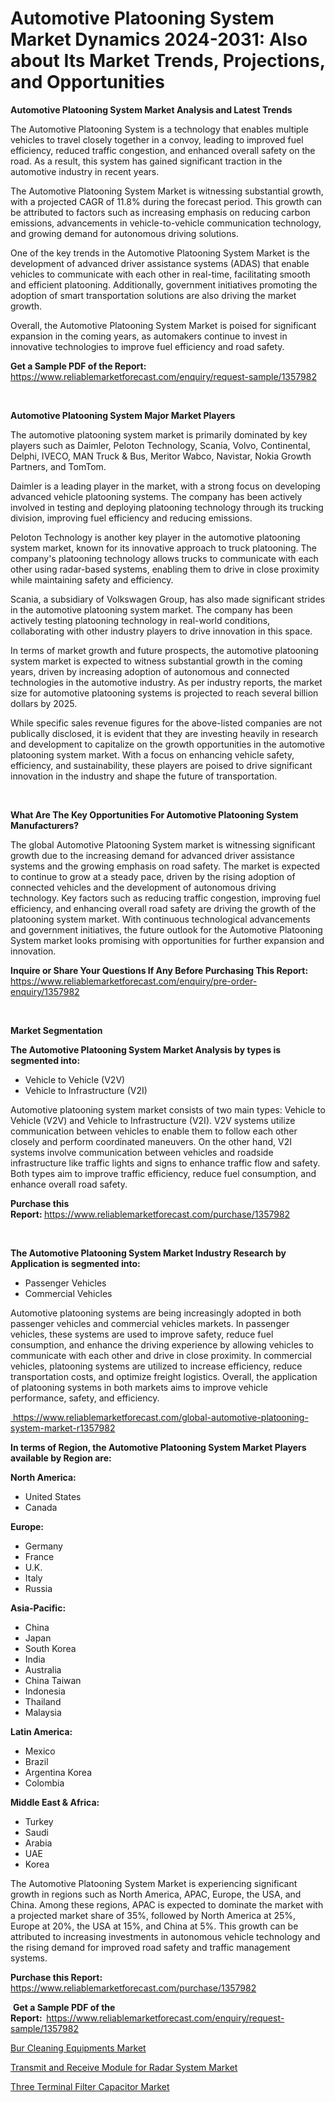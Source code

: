 <p><h1>Automotive Platooning System Market Dynamics 2024-2031: Also about Its Market Trends, Projections, and Opportunities</h1></p><p><strong>Automotive Platooning System Market Analysis and Latest Trends</strong></p>
<p><p>The Automotive Platooning System is a technology that enables multiple vehicles to travel closely together in a convoy, leading to improved fuel efficiency, reduced traffic congestion, and enhanced overall safety on the road. As a result, this system has gained significant traction in the automotive industry in recent years.</p><p>The Automotive Platooning System Market is witnessing substantial growth, with a projected CAGR of 11.8% during the forecast period. This growth can be attributed to factors such as increasing emphasis on reducing carbon emissions, advancements in vehicle-to-vehicle communication technology, and growing demand for autonomous driving solutions.</p><p>One of the key trends in the Automotive Platooning System Market is the development of advanced driver assistance systems (ADAS) that enable vehicles to communicate with each other in real-time, facilitating smooth and efficient platooning. Additionally, government initiatives promoting the adoption of smart transportation solutions are also driving the market growth.</p><p>Overall, the Automotive Platooning System Market is poised for significant expansion in the coming years, as automakers continue to invest in innovative technologies to improve fuel efficiency and road safety.</p></p>
<p><strong>Get a Sample PDF of the Report:&nbsp;</strong> <a href="https://www.reliablemarketforecast.com/enquiry/request-sample/1357982">https://www.reliablemarketforecast.com/enquiry/request-sample/1357982</a></p>
<p>&nbsp;</p>
<p><strong>Automotive Platooning System Major Market Players</strong></p>
<p><p>The automotive platooning system market is primarily dominated by key players such as Daimler, Peloton Technology, Scania, Volvo, Continental, Delphi, IVECO, MAN Truck & Bus, Meritor Wabco, Navistar, Nokia Growth Partners, and TomTom.</p><p>Daimler is a leading player in the market, with a strong focus on developing advanced vehicle platooning systems. The company has been actively involved in testing and deploying platooning technology through its trucking division, improving fuel efficiency and reducing emissions.</p><p>Peloton Technology is another key player in the automotive platooning system market, known for its innovative approach to truck platooning. The company's platooning technology allows trucks to communicate with each other using radar-based systems, enabling them to drive in close proximity while maintaining safety and efficiency.</p><p>Scania, a subsidiary of Volkswagen Group, has also made significant strides in the automotive platooning system market. The company has been actively testing platooning technology in real-world conditions, collaborating with other industry players to drive innovation in this space.</p><p>In terms of market growth and future prospects, the automotive platooning system market is expected to witness substantial growth in the coming years, driven by increasing adoption of autonomous and connected technologies in the automotive industry. As per industry reports, the market size for automotive platooning systems is projected to reach several billion dollars by 2025.</p><p>While specific sales revenue figures for the above-listed companies are not publically disclosed, it is evident that they are investing heavily in research and development to capitalize on the growth opportunities in the automotive platooning system market. With a focus on enhancing vehicle safety, efficiency, and sustainability, these players are poised to drive significant innovation in the industry and shape the future of transportation.</p></p>
<p>&nbsp;</p>
<p><strong>What Are The Key Opportunities For Automotive Platooning System Manufacturers?</strong></p>
<p><p>The global Automotive Platooning System market is witnessing significant growth due to the increasing demand for advanced driver assistance systems and the growing emphasis on road safety. The market is expected to continue to grow at a steady pace, driven by the rising adoption of connected vehicles and the development of autonomous driving technology. Key factors such as reducing traffic congestion, improving fuel efficiency, and enhancing overall road safety are driving the growth of the platooning system market. With continuous technological advancements and government initiatives, the future outlook for the Automotive Platooning System market looks promising with opportunities for further expansion and innovation.</p></p>
<p><strong>Inquire or Share Your Questions If Any Before Purchasing This Report:</strong> <a href="https://www.reliablemarketforecast.com/enquiry/pre-order-enquiry/1357982">https://www.reliablemarketforecast.com/enquiry/pre-order-enquiry/1357982</a></p>
<p>&nbsp;</p>
<p><strong>Market Segmentation</strong></p>
<p><strong>The Automotive Platooning System Market Analysis by types is segmented into:</strong></p>
<p><ul><li>Vehicle to Vehicle (V2V)</li><li>Vehicle to Infrastructure (V2I)</li></ul></p>
<p><p>Automotive platooning system market consists of two main types: Vehicle to Vehicle (V2V) and Vehicle to Infrastructure (V2I). V2V systems utilize communication between vehicles to enable them to follow each other closely and perform coordinated maneuvers. On the other hand, V2I systems involve communication between vehicles and roadside infrastructure like traffic lights and signs to enhance traffic flow and safety. Both types aim to improve traffic efficiency, reduce fuel consumption, and enhance overall road safety.</p></p>
<p><strong>Purchase this Report:&nbsp;</strong><a href="https://www.reliablemarketforecast.com/purchase/1357982">https://www.reliablemarketforecast.com/purchase/1357982</a></p>
<p>&nbsp;</p>
<p><strong>The Automotive Platooning System Market Industry Research by Application is segmented into:</strong></p>
<p><ul><li>Passenger Vehicles</li><li>Commercial Vehicles</li></ul></p>
<p><p>Automotive platooning systems are being increasingly adopted in both passenger vehicles and commercial vehicles markets. In passenger vehicles, these systems are used to improve safety, reduce fuel consumption, and enhance the driving experience by allowing vehicles to communicate with each other and drive in close proximity. In commercial vehicles, platooning systems are utilized to increase efficiency, reduce transportation costs, and optimize freight logistics. Overall, the application of platooning systems in both markets aims to improve vehicle performance, safety, and efficiency.</p></p>
<p><a href="https://www.reliablemarketforecast.com/global-automotive-platooning-system-market-r1357982">&nbsp;https://www.reliablemarketforecast.com/global-automotive-platooning-system-market-r1357982</a></p>
<p><strong>In terms of Region, the Automotive Platooning System Market Players available by Region are:</strong></p>
<p>
    <p> <strong> North America: </strong>
        <ul>
            <li>United States</li>
            <li>Canada</li>
        </ul>
        </p> 
    <p> <strong> Europe: </strong>
        <ul>
            <li>Germany</li>
            <li>France</li>
            <li>U.K.</li>
            <li>Italy</li>
            <li>Russia</li>
        </ul>
        </p> 
    <p> <strong> Asia-Pacific: </strong>
        <ul>
            <li>China</li>
            <li>Japan</li>
            <li>South Korea</li>
            <li>India</li>
            <li>Australia</li>
            <li>China Taiwan</li>
            <li>Indonesia</li>
            <li>Thailand</li>
            <li>Malaysia</li>
        </ul>
        </p> 
    <p> <strong> Latin America: </strong>
        <ul>
            <li>Mexico</li>
            <li>Brazil</li>
            <li>Argentina Korea</li>
            <li>Colombia</li>
        </ul>
        </p> 
    <p> <strong> Middle East & Africa: </strong>
        <ul>
            <li>Turkey</li>
            <li>Saudi</li>
            <li>Arabia</li>
            <li>UAE</li>
            <li>Korea</li>
        </ul>
    </p>
    </p>
<p><p>The Automotive Platooning System Market is experiencing significant growth in regions such as North America, APAC, Europe, the USA, and China. Among these regions, APAC is expected to dominate the market with a projected market share of 35%, followed by North America at 25%, Europe at 20%, the USA at 15%, and China at 5%. This growth can be attributed to increasing investments in autonomous vehicle technology and the rising demand for improved road safety and traffic management systems.</p></p>
<p><strong>Purchase this Report: </strong><a href="https://www.reliablemarketforecast.com/purchase/1357982">https://www.reliablemarketforecast.com/purchase/1357982</a></p>
<p>&nbsp;<strong>Get a Sample PDF of the Report:&nbsp;&nbsp;</strong><a href="https://www.reliablemarketforecast.com/enquiry/request-sample/1357982">https://www.reliablemarketforecast.com/enquiry/request-sample/1357982</a></p>
<p><strong></strong></p>
<p><p><a href="https://github.com/sarahterry458/Market-Research-Report-List-1/blob/main/bur-cleaning-equipments-market.md">Bur Cleaning Equipments Market</a></p><p><a href="https://medium.com/@chloeconn57/transmit-and-receive-module-for-radar-system-market-research-report-market-forecast-and-growth-be20f3762fa7">Transmit and Receive Module for Radar System Market</a></p><p><a href="https://medium.com/@loganunn65756/global-three-terminal-filter-capacitor-market-size-and-market-trends-analysis-by-regional-outlook-7599a230969a">Three Terminal Filter Capacitor Market</a></p></p>
